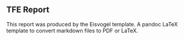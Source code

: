 ## TFE Report

This report was produced by the Eisvogel template. A pandoc LaTeX template to convert markdown files to PDF or LaTeX.
